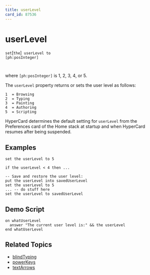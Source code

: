 ```yaml
---
title: userLevel
card_id: 87536
---
```


# userLevel

` set `[`the`]<code> userLevel to [ph:posInteger]

</code>where `[ph:posInteger]` is 1, 2, 3, 4, or 5.

The `userLevel` property returns or sets the user level as follows:

```
1  = Browsing
2  = Typing
3  = Painting
4  = Authoring
5  = Scripting
```



 HyperCard determines the default setting for `userLevel` from the Preferences card of the Home stack at startup and when HyperCard resumes after being suspended. 


## Examples

```
set the userLevel to 5

if the userLevel < 4 then ...

-- Save and restore the user level:
put the userLevel into savedUserLevel
set the userLevel to 5
... -- do stuff here
set the userLevel to savedUserLevel
```

## Demo Script

```
on whatUserLevel
  answer "The current user level is:" && the userLevel
end whatUserLevel
```

## Related Topics

* [blindTyping](/HyperTalkReference/properties/blindTyping)
* [powerKeys](/HyperTalkReference/properties/powerKeys)
* [textArrows](/HyperTalkReference/properties/textArrows)
